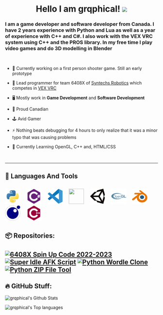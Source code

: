 <h1 align="center">Hello I am grqphical! <img src="https://raw.githubusercontent.com/MartinHeinz/MartinHeinz/master/wave.gif" width="30px"></h1>

### I am a game developer and software developer from Canada. I have 2 years experience with Python and Lua as well as a year of experience with C++ and C#. I also work with the VEX VRC system using C++ and the PROS library. In my free time I play video games and do 3D modelling in Blender
<br>

- 📝 Currently working on a first person shooter game. Still an early prototype
  
- 🤖 Lead programmer for team 6408X of [Syntechs Robotics](https://www.syntechsrobotics.ca) which competes in [VEX VRC](https://www.vexrobotics.com/v5/competition/vrc-current-game)
  
- 🖥️ Mostly work in **Game Development** and **Software Development**
  
- 🍁 Proud Canadian

- 🕹️ Avid Gamer

- ⚡ Nothing beats debugging for 4 hours to only realize that it was a minor typo that was causing problems

- 📖 Currently Learning OpenGL, C++ and, HTML/CSS
<br>

---
## 🔧 Languages And Tools
[<img src="https://raw.githubusercontent.com/devicons/devicon/master/icons/python/python-original.svg" width="50" height="50">](https://www.python.org/)&nbsp;&nbsp;&nbsp;
[<img src="https://raw.githubusercontent.com/devicons/devicon/master/icons/csharp/csharp-plain.svg" width="50" height="50">](https://dotnet.microsoft.com/en-us/)&nbsp;&nbsp;&nbsp;
[<img src="https://raw.githubusercontent.com/devicons/devicon/master/icons/vscode/vscode-original.svg" width="50" height="50">](https://code.visualstudio.com/)&nbsp;&nbsp;&nbsp;
[<img src="https://avatars.githubusercontent.com/u/14814081?s=200&v=4" width="50" height="50">](https://pros.cs.purdue.edu/)&nbsp;&nbsp;&nbsp;
[<img src="https://raw.githubusercontent.com/devicons/devicon/master/icons/unity/unity-original.svg" width="50" height="50">](https://unity.com)&nbsp;&nbsp;&nbsp;
[<img src="https://raw.githubusercontent.com/devicons/devicon/master/icons/opengl/opengl-plain.svg" width="50" height="50">](https://www.opengl.org/)&nbsp;&nbsp;&nbsp;
[<img src="https://raw.githubusercontent.com/devicons/devicon/master/icons/blender/blender-original.svg" width="50" height="50">](https://www.blender.org)&nbsp;&nbsp;&nbsp;
[<img src="https://raw.githubusercontent.com/devicons/devicon/master/icons/lua/lua-original.svg" width="50" height="50">](https://www.roblox.com/create)&nbsp;&nbsp;&nbsp;
[<img src="https://github.com/devicons/devicon/blob/master/icons/cplusplus/cplusplus-plain.svg" width="50" height="50">](https://www.cplusplus.com)
---
## 📦 Repositories:
[![6408X Spin Up Code 2022-2023](https://github-readme-stats.vercel.app/api/pin/?username=grqphical07&repo=spin-up&theme=dark&cache-control=no-cache)](https://www.github.com/grqphical07/spin-up)
[![Super Idle AFK Script](https://github-readme-stats.vercel.app/api/pin/?username=grqphical07&repo=Super-Idle&theme=dark&cache-control=no-cache)](https://www.github.com/grqphical07/Super-Idle)
[![Python Wordle Clone](https://github-readme-stats.vercel.app/api/pin/?username=grqphical07&repo=Wordle.py&theme=dark&cache-control=no-cache)](https://www.github.com/grqphical07/Wordle.py)
[![Python ZIP File Tool](https://github-readme-stats.vercel.app/api/pin/?username=grqphical07&repo=Packer&theme=dark&cache-control=no-cache)](https://www.github.com/grqphical07/Packer)
---
## 🔥 GitHub Stuff:
![grqphical's Github Stats](https://github-readme-stats.vercel.app/api?username=grqphical07&theme=dark&cache-control=no-cache)

![grqphical's Top languages](https://github-readme-stats.vercel.app/api/top-langs/?username=grqphical07&theme=dark&cache-control=no-cache)
